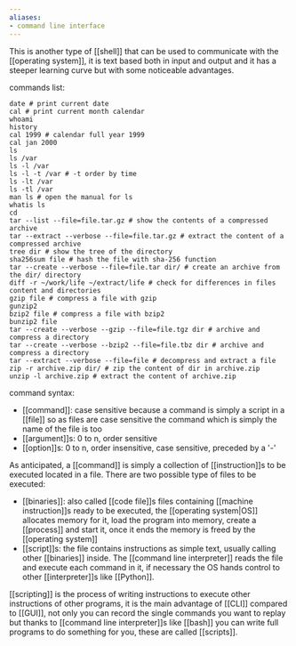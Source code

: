 ```yaml
---
aliases:
- command line interface
---
```


This is another type of [[shell]] that can be used to communicate with the [[operating system]], it is text based both in input and output and it has a steeper learning curve but with some noticeable advantages.

commands list:
```
date # print current date
cal # print current month calendar
whoami
history
cal 1999 # calendar full year 1999
cal jan 2000
ls
ls /var
ls -l /var
ls -l -t /var # -t order by time
ls -lt /var
ls -tl /var
man ls # open the manual for ls
whatis ls
cd
tar --list --file=file.tar.gz # show the contents of a compressed archive
tar --extract --verbose --file=file.tar.gz # extract the content of a compressed archive
tree dir # show the tree of the directory
sha256sum file # hash the file with sha-256 function
tar --create --verbose --file=file.tar dir/ # create an archive from the dir/ directory
diff -r ~/work/life ~/extract/life # check for differences in files content and directories
gzip file # compress a file with gzip
gunzip2
bzip2 file # compress a file with bzip2
bunzip2 file
tar --create --verbose --gzip --file=file.tgz dir # archive and compress a directory
tar --create --verbose --bzip2 --file=file.tbz dir # archive and compress a directory
tar --extract --verbose --file=file # decompress and extract a file
zip -r archive.zip dir/ # zip the content of dir in archive.zip
unzip -l archive.zip # extract the content of archive.zip
```

command syntax:
- [[command]]: case sensitive because a command is simply a script in a [[file]] so as files are case sensitive the command which is simply the name of the file is too
- [[argument]]s: 0 to n, order sensitive
- [[option]]s: 0 to n, order insensitive, case sensitive, preceded by a '-'

As anticipated, a [[command]] is simply a collection of [[instruction]]s to be executed located in a file. There are two possible type of files to be executed:
- [[binaries]]: also called [[code file]]s files containing [[machine instruction]]s ready to be executed, the [[operating system|OS]] allocates memory for it, load the program into memory, create a [[process]] and start it, once it ends the memory is freed by the [[operating system]]
- [[script]]s: the file contains instructions as simple text, usually calling other [[binaries]] inside. The [[command line interpreter]] reads the file and execute each command in it, if necessary the OS hands control to other [[interpreter]]s like [[Python]].

[[scripting]] is the process of writing instructions to execute other instructions of other programs, it is the main advantage of [[CLI]] compared to [[GUI]], not only you can record the single commands you want to replay but thanks to [[command line interpreter]]s like [[bash]] you can write full programs to do something for you, these are called [[scripts]].